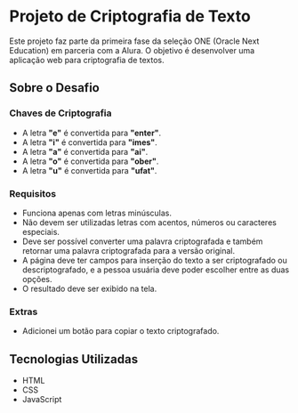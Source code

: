 # Projeto de Criptografia de Texto

Este projeto faz parte da primeira fase da seleção ONE (Oracle Next Education) em parceria com a Alura. 
O objetivo é desenvolver uma aplicação web para criptografia de textos.

## Sobre o Desafio

### Chaves de Criptografia

- A letra **"e"** é convertida para **"enter"**.
- A letra **"i"** é convertida para **"imes"**.
- A letra **"a"** é convertida para **"ai"**.
- A letra **"o"** é convertida para **"ober"**.
- A letra **"u"** é convertida para **"ufat"**.

### Requisitos

- Funciona apenas com letras minúsculas.
- Não devem ser utilizadas letras com acentos, números ou caracteres especiais.
- Deve ser possível converter uma palavra criptografada e também retornar uma palavra criptografada para a versão original.
- A página deve ter campos para inserção do texto a ser criptografado ou descriptografado, e a pessoa usuária deve poder escolher entre as duas opções.
- O resultado deve ser exibido na tela.

### Extras

- Adicionei um botão para copiar o texto criptografado.

## Tecnologias Utilizadas

- HTML
- CSS
- JavaScript

